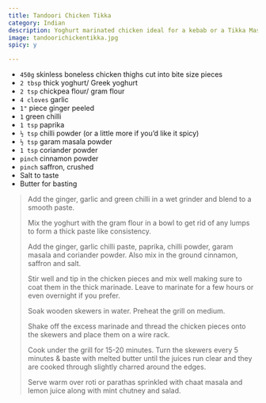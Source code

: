 ```yaml
---
title: Tandoori Chicken Tikka 
category: Indian
description: Yoghurt marinated chicken ideal for a kebab or a Tikka Masala
image: tandoorichickentikka.jpg
spicy: y

--- 
```


* `450g` skinless boneless chicken thighs cut into bite size pieces
* `2 tbsp` thick yoghurt/ Greek yoghurt
* `2 tsp` chickpea flour/ gram flour
* `4 cloves` garlic
* `1"` piece ginger peeled
* `1` green chilli
* `1 tsp` paprika
* `½ tsp` chilli powder (or a little more if you’d like it spicy)
* `½ tsp` garam masala powder
* `1 tsp` coriander powder
* `pinch` cinnamon powder
* `pinch` saffron, crushed
* Salt to taste
* Butter for basting

 
> Add the ginger, garlic and green chilli in a wet grinder and blend to a smooth paste.
>
> Mix the yoghurt with the gram flour in a bowl to get rid of any lumps to form a thick paste like consistency.
>
> Add the ginger, garlic chilli paste, paprika, chilli powder, garam masala and coriander powder. Also mix in the ground cinnamon, saffron and salt.
>
> Stir well and tip in the chicken pieces and mix well making sure to coat them in the thick marinade. Leave to marinate for a few hours or even overnight if you prefer.
>
> Soak wooden skewers in water. Preheat the grill on medium.
>
> Shake off the excess marinade and thread the chicken pieces onto the skewers and place them on a wire rack.
>
> Cook under the grill for 15-20 minutes. Turn the skewers every 5 minutes & baste with melted butter until the juices run clear and they are cooked through slightly charred around the edges.
>
> Serve warm over roti or parathas sprinkled with chaat masala and lemon juice along with mint chutney and salad.

